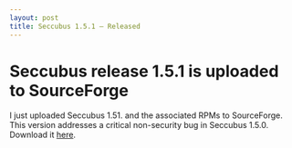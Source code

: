 ```yaml
---
layout: post
title: Seccubus 1.5.1 – Released
---
```

# Seccubus release 1.5.1 is uploaded to SourceForge

I just uploaded Seccubus 1.51. and the associated RPMs to SourceForge. This
version addresses a critical non-security bug in Seccubus 1.5.0. Download it
[here](http://sourceforge.net/projects/seccubus/files/).

